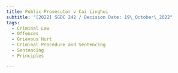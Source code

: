 ```yaml
---
title: Public Prosecutor v Cai Linghui
subtitle: "[2022] SGDC 242 / Decision Date: 19\_October\_2022"
tags:
  - Criminal Law
  - Offences
  - Grievous Hurt
  - Criminal Procedure and Sentencing
  - Sentencing
  - Principles

---
```

